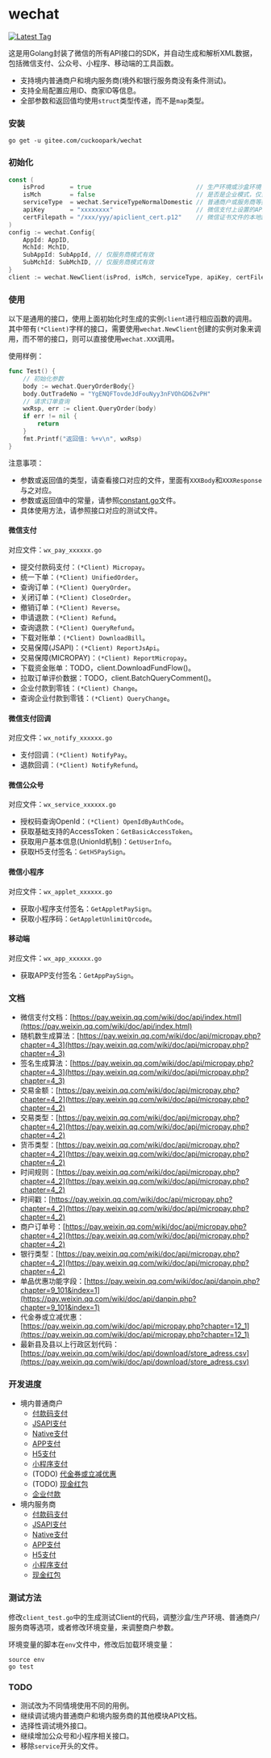# wechat

[![Latest Tag](https://img.shields.io/badge/tag-v0.2.0-blue.svg)](https://gitee.com/cuckoopark/wechat/releases)

这是用Golang封装了微信的所有API接口的SDK，并自动生成和解析XML数据，包括微信支付、公众号、小程序、移动端的工具函数。

* 支持境内普通商户和境内服务商(境外和银行服务商没有条件测试)。
* 支持全局配置应用ID、商家ID等信息。
* 全部参数和返回值均使用`struct`类型传递，而不是`map`类型。

### 安装

```shell
go get -u gitee.com/cuckoopark/wechat
```

### 初始化

```go
const (
    isProd       = true                             // 生产环境或沙盒环境
    isMch        = false                            // 是否是企业模式，仅当调用企业付款时为true
    serviceType  = wechat.ServiceTypeNormalDomestic // 普通商户或服务商等类型
    apiKey       = "xxxxxxxx"                       // 微信支付上设置的API Key
    certFilepath = "/xxx/yyy/apiclient_cert.p12"    // 微信证书文件的本地路径，仅部分接口使用，如果不使用这些接口，可以传递空值
)
config := wechat.Config{
    AppId: AppID,
    MchId: MchID,
    SubAppId: SubAppId, // 仅服务商模式有效
    SubMchId: SubMchID, // 仅服务商模式有效
}
client := wechat.NewClient(isProd, isMch, serviceType, apiKey, certFilepath, config)
```

### 使用

以下是通用的接口，使用上面初始化时生成的实例`client`进行相应函数的调用。其中带有`(*Client)`字样的接口，需要使用`wechat.NewClient`创建的实例对象来调用，而不带的接口，则可以直接使用`wechat.XXX`调用。

使用样例：

```go
func Test() {
	// 初始化参数
	body := wechat.QueryOrderBody{}
	body.OutTradeNo = "YgENQFTovdeJdFouNyy3nFVOhGD6ZvPH"
	// 请求订单查询
	wxRsp, err := client.QueryOrder(body)
	if err != nil {
		return
	}
	fmt.Printf("返回值: %+v\n", wxRsp)
}
```

注意事项：

* 参数或返回值的类型，请查看接口对应的文件，里面有`XXXBody`和`XXXResponse`与之对应。
* 参数或返回值中的常量，请参照[constant.go](constant.go)文件。
* 具体使用方法，请参照接口对应的测试文件。

#### 微信支付

对应文件：`wx_pay_xxxxxx.go`

* 提交付款码支付：`(*Client) Micropay`。
* 统一下单：`(*Client) UnifiedOrder`。
* 查询订单：`(*Client) QueryOrder`。
* 关闭订单：`(*Client) CloseOrder`。
* 撤销订单：`(*Client) Reverse`。
* 申请退款：`(*Client) Refund`。
* 查询退款：`(*Client) QueryRefund`。
* 下载对账单：`(*Client) DownloadBill`。
* 交易保障(JSAPI)：`(*Client) ReportJsApi`。
* 交易保障(MICROPAY)：`(*Client) ReportMicropay`。
* 下载资金账单：TODO，client.DownloadFundFlow()。
* 拉取订单评价数据：TODO，client.BatchQueryComment()。
* 企业付款到零钱：`(*Client) Change`。
* 查询企业付款到零钱：`(*Client) QueryChange`。

#### 微信支付回调

对应文件：`wx_notify_xxxxxx.go`

* 支付回调：`(*Client) NotifyPay`。
* 退款回调：`(*Client) NotifyRefund`。

#### 微信公众号

对应文件：`wx_service_xxxxxx.go`

* 授权码查询OpenId：`(*Client) OpenIdByAuthCode`。
* 获取基础支持的AccessToken：`GetBasicAccessToken`。
* 获取用户基本信息(UnionId机制)：`GetUserInfo`。
* 获取H5支付签名：`GetH5PaySign`。

#### 微信小程序

对应文件：`wx_applet_xxxxxx.go`

* 获取小程序支付签名：`GetAppletPaySign`。
* 获取小程序码：`GetAppletUnlimitQrcode`。

#### 移动端

对应文件：`wx_app_xxxxxx.go`

* 获取APP支付签名：`GetAppPaySign`。

### 文档

* 微信支付文档：[https://pay.weixin.qq.com/wiki/doc/api/index.html](https://pay.weixin.qq.com/wiki/doc/api/index.html)
* 随机数生成算法：[https://pay.weixin.qq.com/wiki/doc/api/micropay.php?chapter=4_3](https://pay.weixin.qq.com/wiki/doc/api/micropay.php?chapter=4_3)
* 签名生成算法：[https://pay.weixin.qq.com/wiki/doc/api/micropay.php?chapter=4_3](https://pay.weixin.qq.com/wiki/doc/api/micropay.php?chapter=4_3)
* 交易金额：[https://pay.weixin.qq.com/wiki/doc/api/micropay.php?chapter=4_2](https://pay.weixin.qq.com/wiki/doc/api/micropay.php?chapter=4_2)
* 交易类型：[https://pay.weixin.qq.com/wiki/doc/api/micropay.php?chapter=4_2](https://pay.weixin.qq.com/wiki/doc/api/micropay.php?chapter=4_2)
* 货币类型：[https://pay.weixin.qq.com/wiki/doc/api/micropay.php?chapter=4_2](https://pay.weixin.qq.com/wiki/doc/api/micropay.php?chapter=4_2)
* 时间规则：[https://pay.weixin.qq.com/wiki/doc/api/micropay.php?chapter=4_2](https://pay.weixin.qq.com/wiki/doc/api/micropay.php?chapter=4_2)
* 时间戳：[https://pay.weixin.qq.com/wiki/doc/api/micropay.php?chapter=4_2](https://pay.weixin.qq.com/wiki/doc/api/micropay.php?chapter=4_2)
* 商户订单号：[https://pay.weixin.qq.com/wiki/doc/api/micropay.php?chapter=4_2](https://pay.weixin.qq.com/wiki/doc/api/micropay.php?chapter=4_2)
* 银行类型：[https://pay.weixin.qq.com/wiki/doc/api/micropay.php?chapter=4_2](https://pay.weixin.qq.com/wiki/doc/api/micropay.php?chapter=4_2)
* 单品优惠功能字段：[https://pay.weixin.qq.com/wiki/doc/api/danpin.php?chapter=9_101&index=1](https://pay.weixin.qq.com/wiki/doc/api/danpin.php?chapter=9_101&index=1)
* 代金券或立减优惠：[https://pay.weixin.qq.com/wiki/doc/api/micropay.php?chapter=12_1](https://pay.weixin.qq.com/wiki/doc/api/micropay.php?chapter=12_1)
* 最新县及县以上行政区划代码：[https://pay.weixin.qq.com/wiki/doc/api/download/store_adress.csv](https://pay.weixin.qq.com/wiki/doc/api/download/store_adress.csv)

### 开发进度

* 境内普通商户
  * [付款码支付](https://pay.weixin.qq.com/wiki/doc/api/micropay.php?chapter=5_1)
  * [JSAPI支付](https://pay.weixin.qq.com/wiki/doc/api/jsapi.php?chapter=7_1)
  * [Native支付](https://pay.weixin.qq.com/wiki/doc/api/native.php?chapter=6_1)
  * [APP支付](https://pay.weixin.qq.com/wiki/doc/api/app/app.php?chapter=8_1)
  * [H5支付](https://pay.weixin.qq.com/wiki/doc/api/H5.php?chapter=15_1)
  * [小程序支付](https://pay.weixin.qq.com/wiki/doc/api/wxa/wxa_api.php?chapter=7_3&index=1)
  * (TODO) [代金券或立减优惠](https://pay.weixin.qq.com/wiki/doc/api/tools/sp_coupon.php?chapter=12_1)
  * (TODO) [现金红包](https://pay.weixin.qq.com/wiki/doc/api/tools/cash_coupon.php?chapter=13_1)
  * [企业付款](https://pay.weixin.qq.com/wiki/doc/api/tools/mch_pay.php?chapter=14_1)
* 境内服务商
  * [付款码支付](https://pay.weixin.qq.com/wiki/doc/api/micropay_sl.php?chapter=5_1)
  * [JSAPI支付](https://pay.weixin.qq.com/wiki/doc/api/jsapi_sl.php?chapter=7_1)
  * [Native支付](https://pay.weixin.qq.com/wiki/doc/api/native_sl.php?chapter=6_1)
  * [APP支付](https://pay.weixin.qq.com/wiki/doc/api/app/app_sl.php?chapter=8_1)
  * [H5支付](https://pay.weixin.qq.com/wiki/doc/api/H5_sl.php?chapter=15_1)
  * [小程序支付](https://pay.weixin.qq.com/wiki/doc/api/wxa/wxa_sl_api.php?chapter=7_3&index=1)
  * [现金红包](https://pay.weixin.qq.com/wiki/doc/api/tools/cash_coupon_sl.php?chapter=13_1)

### 测试方法

修改`client_test.go`中的生成测试Client的代码，调整沙盒/生产环境、普通商户/服务商等选项，或者修改环境变量，来调整商户参数。

环境变量的脚本在`env`文件中，修改后加载环境变量：

```shell
source env
go test
```

### TODO

- 测试改为不同情境使用不同的用例。
- 继续调试境内普通商户和境内服务商的其他模块API文档。
- 选择性调试境外接口。
- 继续增加公众号和小程序相关接口。
- 移除`service`开头的文件。
